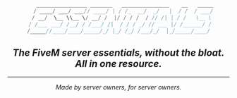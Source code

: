 <center>

```h
    ________________ _______   _______________    __   _____
   / ____/ ___/ ___// ____/ | / /_  __/  _/   |  / /  / ___/
  / __/  \__ \\__ \/ __/ /  |/ / / /  / // /| | / /   \__ \
 / /___ ___/ /__/ / /___/ /|  / / / _/ // ___ |/ /______/ /
/_____//____/____/_____/_/ |_/ /_/ /___/_/  |_/_____/____/
```
## ***The FiveM server essentials, without the bloat. All in one resource.***
---
*Made by server owners, for server owners.*
</center>
